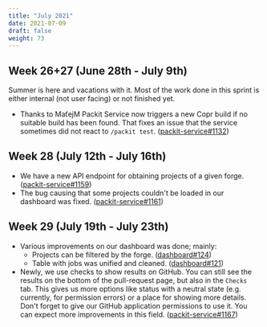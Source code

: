 ```yaml
---
title: "July 2021"
date: 2021-07-09
draft: false
weight: 73
---
```


## Week 26+27 (June 28th - July 9th)

Summer is here and vacations with it. Most of the work done in this sprint
is either internal (not user facing) or not finished yet.

- Thanks to MaťejM Packit Service now triggers a new Copr build if no
  suitable build has been found. That fixes an issue that the service sometimes
  did not react to `/packit test`.
  ([packit-service#1132](https://github.com/packit/packit-service/pull/1132))

## Week 28 (July 12th - July 16th)

- We have a new API endpoint for obtaining projects of a given forge.
  ([packit-service#1159](https://github.com/packit/packit-service/pull/1159))
- The bug causing that some projects couldn't be loaded in our dashboard was fixed.
  ([packit-service#1161](https://github.com/packit/packit-service/pull/1161))

## Week 29 (July 19th - July 23th)

- Various improvements on our dashboard was done; mainly:
  - Projects can be filtered by the forge.
    ([dashboard#124](https://github.com/packit/dashboard/pull/124))
  - Table with jobs was unified and cleaned.
    ([dashboard#121](https://github.com/packit/dashboard/pull/121))
- Newly, we use checks to show results on GitHub.
  You can still see the results on the bottom of the pull-request page,
  but also in the `Checks` tab.
  This gives us more options like status with a neutral state
  (e.g. currently, for permission errors) or a place for showing more details.
  Don't forget to give our GitHub application permissions to use it.
  You can expect more improvements in this field.
  ([packit-service#1167](https://github.com/packit/packit-service/pull/1167))
